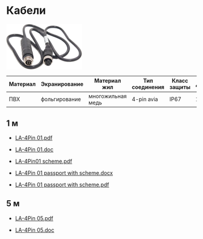 # Кабели

![LA-4Pin 01](../../img/cable-cutout.png)

**Материал** | **Экранирование** | **Материал жил** | **Тип соединения** | **Класс защиты** | **Длина** 
 --- | --- | --- | --- | --- | --- 
 ПВХ | фольгирование | многожильная медь | 4-pin avia | IP67 | 1, 5 м

 ## 1 м

* [LA-4Pin 01.pdf](https://drive.google.com/file/d/1rhesgDe0C8iJX_SMhFtC2Rzaj5MJnNBT/view?usp=drive_link) 

* [LA-4Pin 01.doc](https://docs.google.com/document/d/1ZM64jFdKDgQ46TaoBuikOBX-TkMYLYXv/edit?usp=drive_link&ouid=108748645944006776128&rtpof=true&sd=true)

* [LA-4Pin01 scheme.pdf](https://drive.google.com/file/d/1P5hFSonhE4_KuNY4n1z3Xd1yu40p3uFQ/view?usp=drive_link)

* [LA-4Pin 01 passport with scheme.docx](https://docs.google.com/document/d/1g7T4YhN9tBMHD8BHjEGQh-COSCKO4Ft5/edit?usp=drive_link&ouid=108748645944006776128&rtpof=true&sd=true)

* [LA-4Pin 01 passport with scheme.pdf](https://drive.google.com/file/d/1bu43TkSX29ewpNzSHIocQF_fb-zGCcct/view?usp=drive_link)

## 5 м


* [LA-4Pin 05.pdf](https://drive.google.com/file/d/1w4a1RIg2Rn4x4GBdAKBAmNp1CqpIufvo/view?usp=drive_link) 

* [LA-4Pin 05.doc](https://docs.google.com/document/d/1xgV8qW7IY_v_2H3gt4-tarK6jksIg_Z4/edit?usp=drive_link&ouid=108748645944006776128&rtpof=true&sd=true) 